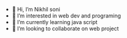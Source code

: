 - 👋 Hi, I’m Nikhil soni
- 👀 I’m interested in web dev and programing
- 🌱 I’m currently learning java script
- 💞️ I’m looking to collaborate on  web project


<!---
salvador001/salvador001 is a ✨ special ✨ repository because its `README.md` (this file) appears on your GitHub profile.
You can click the Preview link to take a look at your changes.
--->
